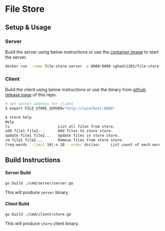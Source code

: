 # File Store

## Setup & Usage

### Server

Build the server using below instructions or use the [container image](https://hub.docker.com/r/sghadi1203/file-store/tags) to start the server.

```bash
docker run --name file-store-server -p 8080:8080 sghadi1203/file-store:latest
```

### Client

Build the client using below instructions or use the binary from [github release page](https://github.com/Siddhesh-Ghadi/file-store/releases) of this repo.

```bash
# set server address for client
$ export FILE_STORE_SERVER="http://localhost:8080"

$ store help
Help
ls                      List all files from store.
add file1 file2...      Add files to store store.
update file1 file2...   Update files in store store.
rm file1 file2...       Remove files from store store.
freq-words --limit 10|-n 10 --order dsc|asc     List count of each word. limit & order are optional flags.
```

## Build Instructions

#### Server Build

```bash
go build ./cmd/server/server.go
```

This will produce `server` binary. 

#### Client Build

```bash
go build ./cmd/client/store.go
```

This will produce `store` client binary. 